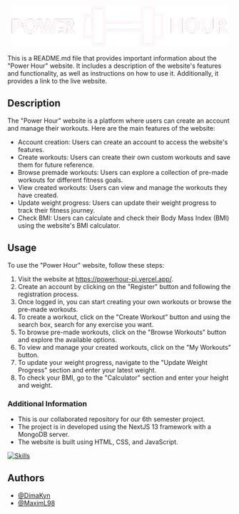 <p align="center">
  <img  src="public/static/images/pwrhwrlogo.png">
</p>

This is a README.md file that provides important information about the "Power Hour" website. It includes a description of the website's features and functionality, as well as instructions on how to use it. Additionally, it provides a link to the live website.


## Description
The "Power Hour" website is a platform where users can create an account and manage their workouts. Here are the main features of the website:
- Account creation: Users can create an account to access the website's features.
- Create workouts: Users can create their own custom workouts and save them for future reference.
- Browse premade workouts: Users can explore a collection of pre-made workouts for different fitness goals.
- View created workouts: Users can view and manage the workouts they have created.
- Update weight progress: Users can update their weight progress to track their fitness journey.
- Check BMI: Users can calculate and check their Body Mass Index (BMI) using the website's BMI calculator.

## Usage
To use the "Power Hour" website, follow these steps:
1. Visit the website at https://powerhour-pi.vercel.app/.
2. Create an account by clicking on the "Register" button and following the registration process.
3. Once logged in, you can start creating your own workouts or browse the pre-made workouts.
4. To create a workout, click on the "Create Workout" button and using the search box, search for any exercise you want.
5. To browse pre-made workouts, click on the "Browse Workouts" button and explore the available options.
6. To view and manage your created workouts, click on the "My Workouts" button.
7. To update your weight progress, navigate to the "Update Weight Progress" section and enter your latest weight.
8. To check your BMI, go to the "Calculator" section and enter your height and weight.

### Additional Information
- This is our collaborated repository for our 6th semester project.
- The project is in developed using the NextJS 13 framework with a MongoDB server.
- The website is built using HTML, CSS, and JavaScript.
  
[![Skills](https://skillicons.dev/icons?i=js,html,css,mongodb,nextjs,react)](https://skillicons.dev)

## Authors
- [@DimaKyn](https://github.com/DimaKyn)
- [@MaximL98](https://github.com/MaximL98)
